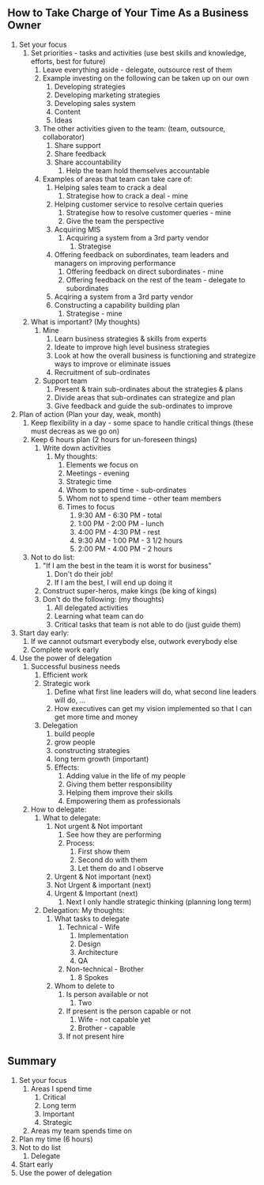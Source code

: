 ## How to Take Charge of Your Time As a Business Owner ##
1. Set your focus
	1. Set priorities - tasks and activities (use best skills and knowledge, efforts, best for future)
		1. Leave everything aside - delegate, outsource rest of them
		2. Example investing on the following can be taken up on our own
			1. Developing strategies
			2. Developing marketing strategies
			3. Developing sales system
			4. Content
			5. Ideas
		3. The other activities given to the team: (team, outsource, collaborator)
			1. Share support
			2. Share feedback
			3. Share accountability
				1. Help the team hold themselves accountable
		4. Examples of areas that team can take care of:
			1. Helping sales team to crack a deal
				1. Strategise how to crack a deal - mine
			2. Helping customer service to resolve certain queries
				1. Strategise how to resolve customer queries - mine
				2. Give the team the perspective
			3. Acquiring MIS
				1. Acquiring a system from a 3rd party vendor
					1. Strategise
			4. Offering feedback on subordinates, team leaders and managers on improving performance
				1. Offering feedback on direct subordinates - mine
				2. Offering feedback on the rest of the team - delegate to subordinates
			5. Acqiring a system from a 3rd party vendor
			6. Constructing a capability building plan
				1. Strategise - mine
	2. What is important? (My thoughts)
		1. Mine
			1. Learn business strategies & skills from experts
			2. Ideate to improve high level business strategies
			3. Look at how the overall business is functioning and strategize ways to improve or eliminate issues
			4. Recruitment of sub-ordinates
		2. Support team
			1. Present & train sub-ordinates about the strategies & plans
			2. Divide areas that sub-ordinates can strategize and plan
			3. Give feedback and guide the sub-ordinates to improve
3. Plan of action (Plan your day, weak, month)
	1. Keep flexibility in a day - some space to handle critical things (these must decreas as we go on)
	2. Keep 6 hours plan (2 hours for un-foreseen things)
		1. Write down activities
			1. My thoughts:
				1. Elements we focus on
				2. Meetings - evening
				3. Strategic time
				4. Whom to spend time - sub-ordinates
				5. Whom not to spend time - other team members
				6. Times to focus
					1. 9:30 AM - 6:30 PM - total
					2. 1:00 PM - 2:00 PM - lunch
					3. 4:00 PM - 4:30 PM - rest
					4. 9:30 AM - 1:00 PM - 3 1/2 hours
					5. 2:00 PM - 4:00 PM - 2 hours
	3. Not to do list:
		1. "If I am the best in the team it is worst for business"
			1. Don't do their job!
			2. If I am the best, I will end up doing it
		2. Construct super-heros, make kings (be king of kings)
		3. Don't do the following: (my thoughts)
			1. All delegated activities
			2. Learning what team can do
			3. Critical tasks that team is not able to do (just guide them)
4. Start day early:
	1. If we cannot outsmart everybody else, outwork everybody else
	2. Complete work early
5. Use the power of delegation
	1. Successful business needs
		1. Efficient work
		2. Strategic work
			1. Define what first line leaders will do, what second line leaders will do, ...
			2. How executives can get my vision implemented so that I can get more time and money
		3. Delegation
			1. build people
			2. grow people
			3. constructing strategies
			4. long term growth (important)
			5. Effects:
				1. Adding value in the life of my people
				2. Giving them better responsibility
				3. Helping them improve their skills
				4. Empowering them as professionals
	2. How to delegate:
		1. What to delegate:
			1. Not urgent & Not important
				1. See how they are performing
				2. Process:
					1. First show them
					2. Second do with them
					3. Let them do and I observe
			2. Urgent & Not important (next)
			3. Not Urgent & important (next)
			4. Urgent & Important (next)
				1. Next I only handle strategic thinking (planning long term)
		2. Delegation: My thoughts:
			1. What tasks to delegate
				1. Technical - Wife
					1. Implementation
					2. Design
					3. Architecture
					4. QA
				2. Non-technical - Brother
					1. 8 Spokes
			2. Whom to delete to
				1. Is person available or not
					1. Two
				2. If present is the person capable or not
					1. Wife - not capable yet
					2. Brother - capable
				3. If not present hire

## Summary ##
1. Set your focus
	1. Areas I spend time
		1. Critical
		2. Long term
		3. Important 
		4. Strategic
	2. Areas my team spends time on
2. Plan my time (6 hours)
3. Not to do list
	1. Delegate
4. Start early
5. Use the power of delegation
			